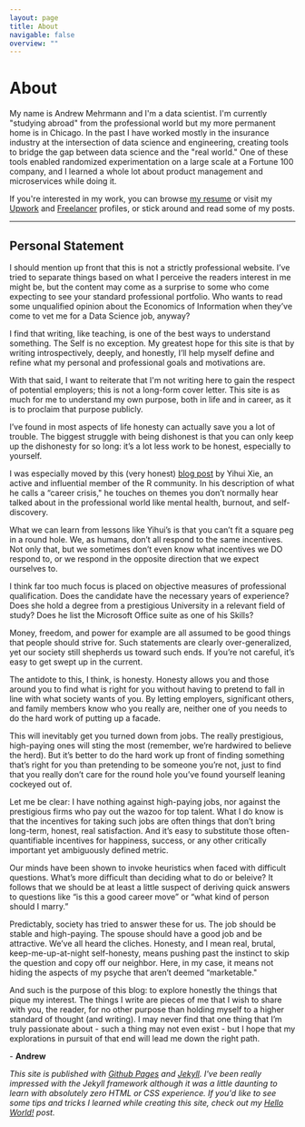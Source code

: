 ```yaml
---
layout: page
title: About
navigable: false
overview: ""
---
```


# About

My name is Andrew Mehrmann and I'm a data scientist. I'm currently "studying abroad" from the professional world but my more permanent home is in Chicago. In the past I have worked mostly in the insurance industry at the intersection of data science and engineering, creating tools to bridge the gap between data science and the "real world." One of these tools enabled randomized experimentation on a large scale at a Fortune 100 company, and I learned a whole lot about product management and microservices while doing it.

If you're interested in my work, you can browse [my resume]({{site.resume}}) or visit my [Upwork](https://www.upwork.com/o/profiles/users/_~015b2f06ef4fb3979f/) and [Freelancer](https://www.freelancer.com/u/andrewmehrmann) profiles, or stick around and read some of my posts.

<hr>

## Personal Statement

I should mention up front that this is not a strictly professional website. I’ve tried to
separate things based on what I perceive the readers interest in me might be, but the
content may come as a surprise to some who come expecting to see your standard professional
portfolio. Who wants to read some unqualified opinion about the Economics of Information when
they’ve come to vet me for a Data Science job, anyway?

I find that writing, like teaching, is one of the best ways to understand something. The
Self is no exception. My greatest hope for this site is that by writing introspectively,
deeply, and honestly, I’ll help myself define and refine what my personal and professional
goals and motivations are.

With that said, I want to reiterate that I'm not writing here to gain the respect of
potential employers; this is not a long-form cover letter. This site is as much for me
to understand my own purpose, both in life and in career, as it is to proclaim that purpose
publicly.

I’ve found in most aspects of life honesty can actually save you a lot of trouble. The biggest
struggle with being dishonest is that you can only keep up the dishonesty for so long: it’s a
lot less work to be honest, especially to yourself.

I was especially moved by this (very honest) [blog post](https://yihui.name/en/2018/02/career-crisis/)
by Yihui Xie, an active and influential member of the R community. In his description of what
he calls a “career crisis," he touches on themes you don’t normally hear talked about in the professional
world like mental health, burnout, and self-discovery.

What we can learn from lessons like Yihui’s is that you can’t fit a square peg in a round hole. We,
as humans, don’t all respond to the same incentives. Not only that, but we sometimes don’t even know
what incentives we DO respond to, or we respond in the opposite direction that we expect ourselves to.

I think far too much focus is placed on objective measures of professional qualification. Does the
candidate have the necessary years of experience? Does she hold a degree from a prestigious University
in a relevant field of study? Does he list the Microsoft Office suite as one of his Skills?

Money, freedom, and power for example are all assumed to be good things that people should strive for.
Such statements are clearly over-generalized, yet our society still shepherds us toward such ends. If
you’re not careful, it’s easy to get swept up in the current.

The antidote to this, I think, is honesty. Honesty allows you and those around you to find what is right
for you without having to pretend to fall in line with what society wants of you. By letting employers,
significant others, and family members know who you really are, neither one of you needs to do the hard
work of putting up a facade.

This will inevitably get you turned down from jobs. The really prestigious, high-paying ones will sting
the most (remember, we’re hardwired to believe the herd). But it’s better to do the hard work up front
of finding something that’s right for you than pretending to be someone you’re not, just to find that you
really don’t care for the round hole you’ve found yourself leaning cockeyed out of.

Let me be clear: I have nothing against high-paying jobs, nor against the prestigious firms who pay out the
wazoo for top talent. What I do know is that the incentives for taking such jobs are often things that
don’t bring long-term, honest, real satisfaction. And it’s easy to substitute those often-quantifiable
incentives for happiness, success, or any other critically important yet ambiguously defined metric.

Our minds have been shown to invoke heuristics when faced with difficult questions. What’s more difficult
than deciding what to do or beleive? It follows that we should be at least a little suspect of deriving
quick answers to questions like “is this a good career move” or “what kind of person should I marry.”

Predictably, society has tried to answer these for us. The job should be stable and high-paying. The spouse
should have a good job and be attractive. We’ve all heard the cliches. Honesty, and I mean real, brutal,
keep-me-up-at-night self-honesty, means pushing past the instinct to skip the question and copy off our
neighbor. Here, in my case, it means not hiding the aspects of my psyche that aren’t deemed “marketable."

And such is the purpose of this blog: to explore honestly the things that pique my interest. The things
I write are pieces of me that I wish to share with you, the reader, for no other purpose than holding
myself to a higher standard of thought (and writing). I may never find that one thing that I’m truly
passionate about - such a thing may not even exist - but I hope that my explorations in pursuit of that
end will lead me down the right path.

\- **Andrew**

*This site is published with <a href="https://pages.github.com/">Github Pages</a> and <a href="https://jekyllrb.com/">Jekyll</a>. I've been really impressed with the Jekyll framework although it was a little daunting to learn with absolutely zero HTML or CSS experience. If you'd like to see some tips and tricks I learned while creating this site, check out my <a href='/2016/03/19/welcome-to-jekyll.html'>Hello World!</a> post.*

